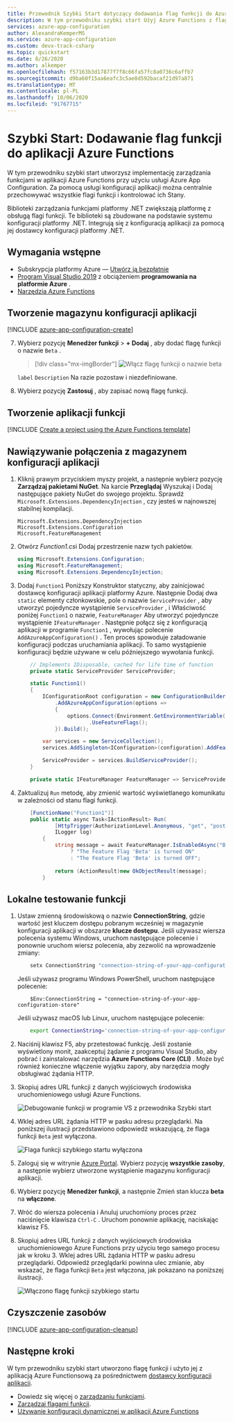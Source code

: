 ```yaml
---
title: Przewodnik Szybki Start dotyczący dodawania flag funkcji do Azure Functions | Microsoft Docs
description: W tym przewodniku szybki start Użyj Azure Functions z flagami funkcji z usługi Azure App Configuration i Przetestuj funkcję lokalnie.
services: azure-app-configuration
author: AlexandraKemperMS
ms.service: azure-app-configuration
ms.custom: devx-track-csharp
ms.topic: quickstart
ms.date: 8/26/2020
ms.author: alkemper
ms.openlocfilehash: f57163b3d17877f7f8c66fa57fc8a0736c6affb7
ms.sourcegitcommit: d9ba60f15aa6eafc3c5ae8d592bacaf21d97a871
ms.translationtype: MT
ms.contentlocale: pl-PL
ms.lasthandoff: 10/06/2020
ms.locfileid: "91767715"
---
```

# <a name="quickstart-add-feature-flags-to-an-azure-functions-app"></a>Szybki Start: Dodawanie flag funkcji do aplikacji Azure Functions

W tym przewodniku szybki start utworzysz implementację zarządzania funkcjami w aplikacji Azure Functions przy użyciu usługi Azure App Configuration. Za pomocą usługi konfiguracji aplikacji można centralnie przechowywać wszystkie flagi funkcji i kontrolować ich Stany. 

Biblioteki zarządzania funkcjami platformy .NET zwiększają platformę z obsługą flagi funkcji. Te biblioteki są zbudowane na podstawie systemu konfiguracji platformy .NET. Integrują się z konfiguracją aplikacji za pomocą jej dostawcy konfiguracji platformy .NET.

## <a name="prerequisites"></a>Wymagania wstępne

- Subskrypcja platformy Azure — [Utwórz ją bezpłatnie](https://azure.microsoft.com/free/)
- [Program Visual Studio 2019](https://visualstudio.microsoft.com/vs) z obciążeniem **programowania na platformie Azure** .
- [Narzędzia Azure Functions](../azure-functions/functions-develop-vs.md#check-your-tools-version)

## <a name="create-an-app-configuration-store"></a>Tworzenie magazynu konfiguracji aplikacji

[!INCLUDE [azure-app-configuration-create](../../includes/azure-app-configuration-create.md)]

7. Wybierz pozycję **Menedżer funkcji**  >  **+ Dodaj** , aby dodać flagę funkcji o nazwie `Beta` .

    > [!div class="mx-imgBorder"]
    > ![Włącz flagę funkcji o nazwie beta](media/add-beta-feature-flag.png)

    `label` `Description` Na razie pozostaw i niezdefiniowane.

8. Wybierz pozycję **Zastosuj** , aby zapisać nową flagę funkcji.

## <a name="create-a-functions-app"></a>Tworzenie aplikacji funkcji

[!INCLUDE [Create a project using the Azure Functions template](../../includes/functions-vstools-create.md)]

## <a name="connect-to-an-app-configuration-store"></a>Nawiązywanie połączenia z magazynem konfiguracji aplikacji

1. Kliknij prawym przyciskiem myszy projekt, a następnie wybierz pozycję **Zarządzaj pakietami NuGet**. Na karcie **Przeglądaj** Wyszukaj i Dodaj następujące pakiety NuGet do swojego projektu. Sprawdź `Microsoft.Extensions.DependencyInjection` , czy jesteś w najnowszej stabilnej kompilacji. 

    ```
    Microsoft.Extensions.DependencyInjection
    Microsoft.Extensions.Configuration
    Microsoft.FeatureManagement
    ```


1. Otwórz *Function1.cs*i Dodaj przestrzenie nazw tych pakietów.

    ```csharp
    using Microsoft.Extensions.Configuration;
    using Microsoft.FeatureManagement;
    using Microsoft.Extensions.DependencyInjection;
    ```

1. Dodaj `Function1` Poniższy Konstruktor statyczny, aby zainicjować dostawcę konfiguracji aplikacji platformy Azure. Następnie Dodaj dwa `static` elementy członkowskie, pole o nazwie `ServiceProvider` , aby utworzyć pojedyncze wystąpienie `ServiceProvider` , i Właściwość poniżej `Function1` o nazwie, `FeatureManager` Aby utworzyć pojedyncze wystąpienie `IFeatureManager` . Następnie połącz się z konfiguracją aplikacji w programie `Function1` , wywołując polecenie `AddAzureAppConfiguration()` . Ten proces spowoduje załadowanie konfiguracji podczas uruchamiania aplikacji. To samo wystąpienie konfiguracji będzie używane w celu późniejszego wywołania funkcji. 

    ```csharp
        // Implements IDisposable, cached for life time of function
        private static ServiceProvider ServiceProvider; 

        static Function1()
        {
            IConfigurationRoot configuration = new ConfigurationBuilder()
                .AddAzureAppConfiguration(options =>
                {
                    options.Connect(Environment.GetEnvironmentVariable("ConnectionString"))
                           .UseFeatureFlags();
                }).Build();

            var services = new ServiceCollection();                                                                             
            services.AddSingleton<IConfiguration>(configuration).AddFeatureManagement();

            ServiceProvider = services.BuildServiceProvider(); 
        }

        private static IFeatureManager FeatureManager => ServiceProvider.GetRequiredService<IFeatureManager>();
    ```

1. Zaktualizuj `Run` metodę, aby zmienić wartość wyświetlanego komunikatu w zależności od stanu flagi funkcji.

    ```csharp
        [FunctionName("Function1")]
        public static async Task<IActionResult> Run(
                [HttpTrigger(AuthorizationLevel.Anonymous, "get", "post", Route = null)] HttpRequest req,
                ILogger log)
            {
                string message = await FeatureManager.IsEnabledAsync("Beta")
                     ? "The Feature Flag 'Beta' is turned ON"
                     : "The Feature Flag 'Beta' is turned OFF";
                
                return (ActionResult)new OkObjectResult(message); 
            }
    ```

## <a name="test-the-function-locally"></a>Lokalne testowanie funkcji

1. Ustaw zmienną środowiskową o nazwie **ConnectionString**, gdzie wartość jest kluczem dostępu pobranym wcześniej w magazynie konfiguracji aplikacji w obszarze **klucze dostępu**. Jeśli używasz wiersza polecenia systemu Windows, uruchom następujące polecenie i ponownie uruchom wiersz polecenia, aby zezwolić na wprowadzenie zmiany:

    ```cmd
        setx ConnectionString "connection-string-of-your-app-configuration-store"
    ```

    Jeśli używasz programu Windows PowerShell, uruchom następujące polecenie:

    ```azurepowershell
        $Env:ConnectionString = "connection-string-of-your-app-configuration-store"
    ```

    Jeśli używasz macOS lub Linux, uruchom następujące polecenie:

    ```bash
        export ConnectionString='connection-string-of-your-app-configuration-store'
    ```

1. Naciśnij klawisz F5, aby przetestować funkcję. Jeśli zostanie wyświetlony monit, zaakceptuj żądanie z programu Visual Studio, aby pobrać i zainstalować narzędzia **Azure Functions Core (CLI)** . Może być również konieczne włączenie wyjątku zapory, aby narzędzia mogły obsługiwać żądania HTTP.

1. Skopiuj adres URL funkcji z danych wyjściowych środowiska uruchomieniowego usługi Azure Functions.

    ![Debugowanie funkcji w programie VS z przewodnika Szybki start](./media/quickstarts/function-visual-studio-debugging.png)

1. Wklej adres URL żądania HTTP w pasku adresu przeglądarki. Na poniższej ilustracji przedstawiono odpowiedź wskazującą, że flaga funkcji `Beta` jest wyłączona. 

    ![Flaga funkcji szybkiego startu wyłączona](./media/quickstarts/functions-launch-ff-disabled.png)

1. Zaloguj się w witrynie [Azure Portal](https://portal.azure.com). Wybierz pozycję **wszystkie zasoby**, a następnie wybierz utworzone wystąpienie magazynu konfiguracji aplikacji.

1. Wybierz pozycję **Menedżer funkcji**, a następnie Zmień stan klucza **beta** na **włączone**.

1. Wróć do wiersza polecenia i Anuluj uruchomiony proces przez naciśnięcie klawisza `Ctrl-C` .  Uruchom ponownie aplikację, naciskając klawisz F5. 

1. Skopiuj adres URL funkcji z danych wyjściowych środowiska uruchomieniowego Azure Functions przy użyciu tego samego procesu jak w kroku 3. Wklej adres URL żądania HTTP w pasku adresu przeglądarki. Odpowiedź przeglądarki powinna ulec zmianie, aby wskazać, że flaga funkcji `Beta` jest włączona, jak pokazano na poniższej ilustracji.
 
    ![Włączono flagę funkcji szybkiego startu](./media/quickstarts/functions-launch-ff-enabled.png)

## <a name="clean-up-resources"></a>Czyszczenie zasobów

[!INCLUDE [azure-app-configuration-cleanup](../../includes/azure-app-configuration-cleanup.md)]

## <a name="next-steps"></a>Następne kroki

W tym przewodniku szybki start utworzono flagę funkcji i użyto jej z aplikacją Azure Functionsową za pośrednictwem [dostawcy konfiguracji aplikacji](https://go.microsoft.com/fwlink/?linkid=2074664).

- Dowiedz się więcej o [zarządzaniu funkcjami](./concept-feature-management.md).
- [Zarządzaj flagami funkcji](./manage-feature-flags.md).
- [Używanie konfiguracji dynamicznej w aplikacji Azure Functions](./enable-dynamic-configuration-azure-functions-csharp.md)
